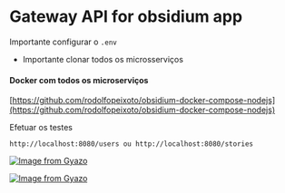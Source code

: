 # Gateway API for obsidium app

Importante configurar o `.env`

* Importante clonar todos os microsserviços

#### Docker com todos os microserviços

[https://github.com/rodolfopeixoto/obsidium-docker-compose-nodejs](https://github.com/rodolfopeixoto/obsidium-docker-compose-nodejs)

Efetuar os testes

```
http://localhost:8080/users ou http://localhost:8080/stories
```

[![Image from Gyazo](https://i.gyazo.com/94e272b987483d27433c07c3209bd46f.gif)](https://gyazo.com/94e272b987483d27433c07c3209bd46f)


[![Image from Gyazo](https://i.gyazo.com/9e8f0002628b8041bd5a1dfcf4f23112.gif)](https://gyazo.com/9e8f0002628b8041bd5a1dfcf4f23112)
